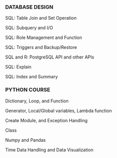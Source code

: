 ### DATABASE DESIGN

SQL: Table Join and Set Operation

SQL: Subquery and I/O	

SQL: Role Management and Function	

SQL: Triggers and Backup/Restore

SQL and R: PostgreSQL API and other APIs	

SQL: Explain	

SQL: Index and Summary

### PYTHON COURSE

Dictionary, Loop, and Function	

Generator, Local/Global variables, Lambda function

Create Module, and Exception Handling	

Class	

Numpy and Pandas

Time Data Handling and Data Visualization	

